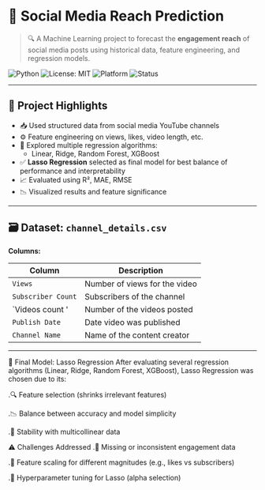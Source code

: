 # 📣 Social Media Reach Prediction

> 🔍 A Machine Learning project to forecast the **engagement reach** of social media posts using historical data, feature engineering, and regression models.

![Python](https://img.shields.io/badge/Python-3.10-blue?logo=python)
![License: MIT](https://img.shields.io/badge/License-MIT-green.svg)
![Platform](https://img.shields.io/badge/Platform-Social%20Media-blueviolet)
![Status](https://img.shields.io/badge/Status-Active-brightgreen)

---

## 🧠 Project Highlights

- 📥 Used structured data from social media YouTube channels
- ⚙️ Feature engineering on views, likes, video length, etc.
- 🧪 Explored multiple regression algorithms:
  - Linear, Ridge, Random Forest, XGBoost
- ✅ **Lasso Regression** selected as final model for best balance of performance and interpretability
- 📈 Evaluated using R², MAE, RMSE
- 📉 Visualized results and feature significance

---

## 🗃️ Dataset: `channel_details.csv`

**Columns:**

| Column            | Description                               |
|-------------------|-------------------------------------------|
| `Views`           | Number of views for the video             |
| `Subscriber Count`| Subscribers of the channel                |
| `Videos count '   | Number of the videos posted               |
| `Publish Date`    | Date video was published                  |
| `Channel Name`    | Name of the content creator               |

---
🧠 Final Model: Lasso Regression
After evaluating several regression algorithms (Linear, Ridge, Random Forest, XGBoost), Lasso Regression was chosen due to its:

.🔍 Feature selection (shrinks irrelevant features)

.📉 Balance between accuracy and model simplicity

.🧠 Stability with multicollinear data

⚠️ Challenges Addressed
.🧹 Missing or inconsistent engagement data

.🔄 Feature scaling for different magnitudes (e.g., likes vs subscribers)

.🧪 Hyperparameter tuning for Lasso (alpha selection)
